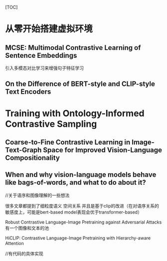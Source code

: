 [TOC]



# 从零开始搭建虚拟环境

## MCSE: Multimodal Contrastive Learning of Sentence Embeddings

引入多模态对比学习来增强句子特征学习

## On the Difference of BERT-style and CLIP-style Text Encoders

# Training with Ontology-Informed Contrastive Sampling

## Coarse-to-Fine Contrastive Learning in Image-Text-Graph Space for Improved Vision-Language Compositionality 

## When and why vision-language models behave like bags-of-words, and what to do about it? 



//关于语序和图像理解的一些想法

很多文章都提到了细粒度语义 空间关系 并且是基于clip的改进（在对语序关系的敏感度上，可能是bert-based model表现会优于transformer-based）

Robust Contrastive Language-Image Pretraining against Adversarial Attacks         有一个图像和文本的池

HiCLIP: Contrastive Language-Image Pretraining with Hierarchy-aware Attention

//有代码的具体实现
